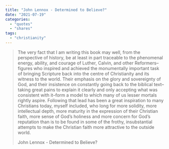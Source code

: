 ```yaml
---
title: "John Lennox - Determined to Believe?"
date: "2021-07-19"
categories: 
  - "quotes"
  - "shares"
tags: 
  - "christianity"
---
```


> The very fact that I am writing this book may well, from the perspective of history, be at least in part traceable to the phenomenal energy, ability, and courage of Luther, Calvin, and other Reformers–figures who inspired and achieved the monumentally important task of bringing Scripture back into the centre of Christianity and its witness to the world. Their emphasis on the glory and sovereignty of God, and their insistence on constantly going back to the biblical text–taking great pains to explain it clearly and only accepting what was consistent with it–form a model to which many of us lesser mortals rightly aspire. Following that lead has been a great inspiration to many Christians today, myself included, who long for more solidity, more intellectual depth, more maturity in the expression of their Christian faith, more sense of God’s holiness and more concern for God’s reputation than is to be found in some of the frothy, insubstantial attempts to make the Christian faith more attractive to the outside world.
> 
> John Lennox - Determined to Believe?
